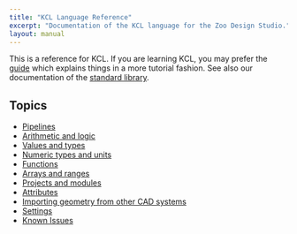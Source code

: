 ```yaml
---
title: "KCL Language Reference"
excerpt: "Documentation of the KCL language for the Zoo Design Studio."
layout: manual
---
```


This is a reference for KCL. If you are learning KCL, you may prefer the [guide]() which explains
things in a more tutorial fashion. See also our documentation of the [standard library](/docs/kcl-std).

## Topics

* [Pipelines](/docs/kcl-lang/pipelines)
* [Arithmetic and logic](/docs/kcl-lang/arithmetic)
* [Values and types](/docs/kcl-lang/types)
* [Numeric types and units](/docs/kcl-lang/numeric)
* [Functions](/docs/kcl-lang/functions)
* [Arrays and ranges](/docs/kcl-lang/arrays)
* [Projects and modules](/docs/kcl-lang/modules)
* [Attributes](/docs/kcl-lang/attributes)
* [Importing geometry from other CAD systems](/docs/kcl-lang/foreign-imports)
* [Settings](/docs/kcl-lang/settings)
* [Known Issues](/docs/kcl-lang/known-issues)
